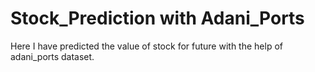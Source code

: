 # Stock_Prediction with Adani_Ports
Here I have predicted the value of stock for future with the help of adani_ports dataset.
